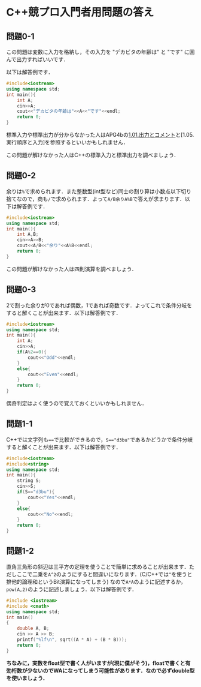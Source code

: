 # C++競プロ入門者用問題の答え

## 問題0-1

この問題は変数に入力を格納し，その入力を "デカビタの年齢は" と "です" に囲んで出力すればいいです．

以下は解答例です．

```cpp
#include<iostream>
using namespace std;
int main(){
    int A;
    cin>>A;
    cout<<"デカビタの年齢は"<<A<<"です"<<endl;
    return 0;
}
```

標準入力や標準出力が分からなかった人はAPG4bの[1.01.出力とコメント](https://atcoder.jp/contests/apg4b/tasks/APG4b_b)と[1.05.実行順序と入力]を参照するといいかもしれません．

この問題が解けなかった人はC++の標準入力と標準出力を調べましょう．

## 問題0-2

余りは`%`で求められます．また整数型(int型など)同士の割り算は小数点以下切り捨てなので，商も`/`で求められます．よって`A/B余りA%B`で答えが求まります．以下は解答例です．

```cpp
#include<iostream>
using namespace std;
int main(){
    int A,B;
    cin>>A>>B;
    cout<<A/B<<"余り"<<A%B<<endl;
    return 0;
}
```

この問題が解けなかった人は四則演算を調べましょう．

## 問題0-3

2で割った余りが0であれば偶数，1であれば奇数です．よってこれで条件分岐をすると解くことが出来ます．以下は解答例です．

```cpp
#include<iostream>
using namespace std;
int main(){
    int A;
    cin>>A;
    if(A%2==0){
        cout<<"Odd"<<endl;
    }
    else{
        cout<<"Even"<<endl;
    }
    return 0;
}
```

偶奇判定はよく使うので覚えておくといいかもしれません．

## 問題1-1

C++では文字列も`==`で比較ができるので，`S=="d3bu"`であるかどうかで条件分岐すると解くことが出来ます．以下は解答例です．

```cpp
#include<iostream>
#include<string>
using namespace std;
int main(){
    string S;
    cin>>S;
    if(S=="d3bu"){
        cout<<"Yes"<<endl;
    }
    else{
        cout<<"No"<<endl;
    }
    return 0;
}
```

## 問題1-2

直角三角形の斜辺は三平方の定理を使うことで簡単に求めることが出来ます．ただしここで二乗を`A^2`のようにすると間違いになります．(C/C++では`^`を使うと排他的論理和というBit演算になってしまう) なので`A*A`のように記述するか，`pow(A,2)`のように記述しましょう．以下は解答例です．

```cpp
#include <iostream>
#include <cmath>
using namespace std;
int main()
{
    double A, B;
    cin >> A >> B;
    printf("%lf\n", sqrt((A * A) + (B * B)));
    return 0;
}
```

**ちなみに，実数をfloat型で書く人がいますが(現に僕がそう)，floatで書くと有効桁数が少ないのでWAになってしまう可能性があります．なので必ずdouble型を使いましょう．**

